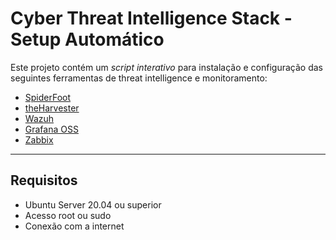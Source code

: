 # Cyber Threat Intelligence Stack - Setup Automático

Este projeto contém um *script interativo* para instalação e configuração das seguintes ferramentas de threat intelligence e monitoramento:

- [SpiderFoot](https://github.com/smicallef/spiderfoot)
- [theHarvester](https://github.com/laramies/theHarvester)
- [Wazuh](https://wazuh.com/)
- [Grafana OSS](https://grafana.com/)
- [Zabbix](https://www.zabbix.com/)

---

## Requisitos

- Ubuntu Server 20.04 ou superior
- Acesso root ou sudo
- Conexão com a internet
